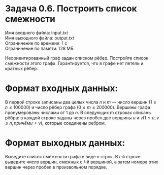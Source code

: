 # Задача 0.6. Построить список смежности
Имя входного файла: input.txt                                                                                                   
Имя выходного файла: output.txt                                                                                                 
Ограничение по времени: 1 с                                                                                                     
Ограничение по памяти: 128 МБ                                                                                                   

Неориентированный граф задан списком рёбер. Постройте список смежности этого графа. Гарантируется, что в графе нет петель и кратных рёбер.

# Формат входных данных:

В первой строке записаны два целых числа $n$ и $m$ — число вершин $(1 ≤ n ≤ 100 000)$ и число рёбер графа $(0 ≤ m ≤ 200 000)$. Вершины графа пронумерованы числами от $1$ до $n$. В следующих m строках описаны рёбра: в каждой строке заданы через пробел две вершины $u$ и $v (1 \le u, v \le n, причём u \ne v)$, которые соединены ребром.

# Формат выходных данных:

Выведите список смежности графа в виде $n$ строк. В $i$-й строке выведите число вершин, смежных с $i$-й вершиной, а затем номера этих вершин через пробел в произвольном порядке.